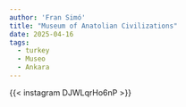 ```yaml
---
author: 'Fran Simó'
title: "Museum of Anatolian Civilizations"
date: 2025-04-16
tags:
  - turkey
  - Museo
  - Ankara
---
```


{{< instagram DJWLqrHo6nP >}}

